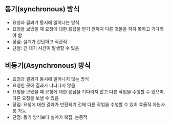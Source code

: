 ## 동기(synchronous) 방식

- 요청과 결과가 동시에 일어나는 방식
- 요청을 보냈을 때 요청에 대한 응답을 받기 전까지 다른 것들을 하지 못하고 기다려야 함
- 장점: 설계가 간단하고 직관적
- 단점: 긴 대기 시간이 발생할 수 있음

## 비동기(Asynchronous) 방식

- 요청과 결과가 동시에 일어나지 않는 방식
- 요청한 곳에 결과가 나타나지 않음
- 요청을 보냈을 때 요청에 대한 응답을 기다리지 않고 다른 작업을 수행할 수 있으며, 다른 요청을 보낼 수 있음
- 장점: 요청에 대한 결과가 반환되기 전에 다른 작업을 수행할 수 있어 효율적 자원사용 가능
- 단점: 동기 방식보다 설계가 복잡, 논증적